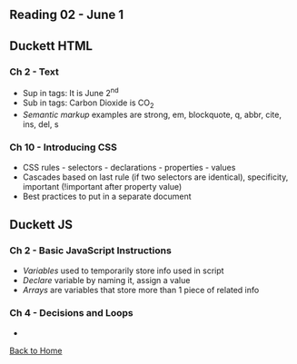 ## Reading 02 - June 1

## **Duckett HTML**

### Ch 2 - Text
- Sup in tags: It is June 2<sup>nd</sup> 
- Sub in tags: Carbon Dioxide is CO<sub>2</sub>
- *Semantic markup* examples are strong, em, blockquote, q, abbr, cite, ins, del, s

### Ch 10 - Introducing CSS
- CSS rules - selectors - declarations - properties - values
- Cascades based on last rule (if two selectors are identical), specificity, important (!important after property value)
- Best practices to put in a separate document

## **Duckett JS**

### Ch 2 - Basic JavaScript Instructions
- *Variables* used to temporarily store info used in script
- *Declare* variable by naming it, assign a value
- *Arrays* are variables that store more than 1 piece of related info 

### Ch 4 - Decisions and Loops
- 

[Back to Home](README.md)
